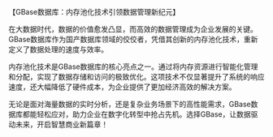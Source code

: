 【GBase数据库：内存池化技术引领数据管理新纪元】

在大数据时代，数据的价值愈发凸显，而高效的数据管理成为企业发展的关键。GBase数据库作为国产数据库领域的佼佼者，凭借其创新的内存池化技术，重新定义了数据处理的速度与效率。

内存池化技术是GBase数据库的核心亮点之一。通过将内存资源进行智能化管理和分配，实现了数据存储和访问的极致优化。这项技术不仅显著提升了系统的响应速度，还大幅降低了硬件成本，为企业提供了更加经济高效的解决方案。

无论是面对海量数据的实时分析，还是复杂业务场景下的高性能需求，GBase数据库都能轻松应对，助力企业在数字化转型中抢占先机。选择GBase，让数据驱动未来，开启智慧商业新篇章！